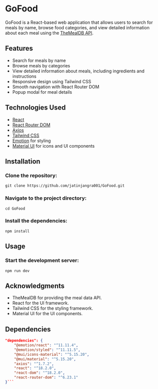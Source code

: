 # GoFood

GoFood is a React-based web application that allows users to search for meals by name, browse food categories, and view detailed information about each meal using the [TheMealDB API](https://www.themealdb.com/api.php).

## Features

- Search for meals by name
- Browse meals by categories
- View detailed information about meals, including ingredients and instructions
- Responsive design using Tailwind CSS
- Smooth navigation with React Router DOM
- Popup modal for meal details

## Technologies Used

- [React](https://reactjs.org/)
- [React Router DOM](https://reactrouter.com/)
- [Axios](https://axios-http.com/)
- [Tailwind CSS](https://tailwindcss.com/)
- [Emotion](https://emotion.sh/docs/introduction) for styling
- [Material UI](https://mui.com/) for icons and UI components

## Installation
### Clone the repository:
`git clone https://github.com/jatinjangra001/GoFood.git`

### Navigate to the project directory:
`cd GoFood`

### Install the dependencies:
`npm install`

## Usage
### Start the development server:
`npm run dev`

## Acknowledgments
- TheMealDB for providing the meal data API.
- React for the UI framework.
- Tailwind CSS for the styling framework.
- Material UI for the UI components.

## Dependencies

```json
"dependencies": {
    "@emotion/react": "^11.11.4",
    "@emotion/styled": "^11.11.5",
    "@mui/icons-material": "^5.15.20",
    "@mui/material": "^5.15.20",
    "axios": "^1.7.2",
    "react": "^18.2.0",
    "react-dom": "^18.2.0",
    "react-router-dom": "^6.23.1"
}```
